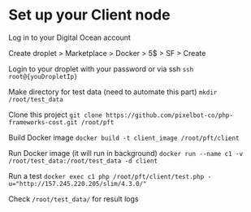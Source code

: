 # Set up your Client node

Log in to your Digital Ocean account

Create droplet > Marketplace > Docker > 5$ > SF > Create

Login to your droplet with your password or via ssh
```ssh root@{youDropletIp}```

Make directory for test data (need to automate this part)
```mkdir /root/test_data```

Clone this project
```git clone https://github.com/pixelbot-co/php-frameworks-cost.git /root/pft```

Build Docker image
```docker build -t client_image /root/pft/client```

Run Docker image (it will run in background)
```docker run --name c1 -v /root/test_data:/root/test_data -d client```

Run a test
```docker exec c1 php /root/pft/client/test.php -u="http://157.245.220.205/slim/4.3.0/"```

Check ```/root/test_data/``` for result logs
